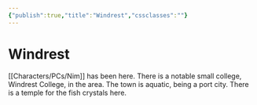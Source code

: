 ```yaml
---
{"publish":true,"title":"Windrest","cssclasses":""}
---
```




# Windrest

[[Characters/PCs/Nim]] has been here. There is a notable small college, Windrest College, in the area. The town is aquatic, being a port city. There is a temple for the fish crystals here.
